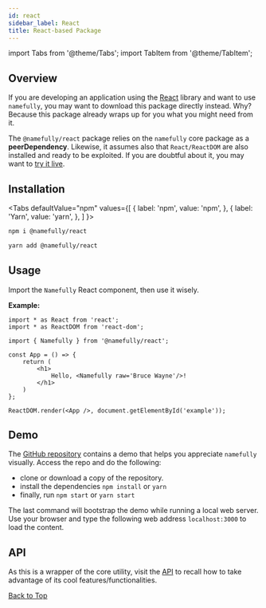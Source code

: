 ```yaml
---
id: react
sidebar_label: React
title: React-based Package
---
```


import Tabs from '@theme/Tabs';
import TabItem from '@theme/TabItem';

## Overview

If you are developing an application using the [React](https://reactjs.org)
library and want to use `namefully`, you may want to download this package directly
instead. Why? Because this package already wraps up for you what you might need
from it.

The `@namefully/react` package relies on the `namefully` core package as a
**peerDependency**. Likewise, it assumes also that `React/ReactDOM` are also
installed and ready to be exploited. If you are doubtful about it, you may want
to [try it live](https://stackblitz.com/edit/namefully-react).

## Installation

<Tabs
defaultValue="npm"
values={[
{ label: 'npm', value: 'npm', },
{ label: 'Yarn', value: 'yarn', },
]
}>
<TabItem
    value="npm">

```sh
npm i @namefully/react
```

</TabItem>
<TabItem value="yarn"
>

```sh
yarn add @namefully/react
```

</TabItem>
</Tabs>

## Usage

Import the `Namefully` React component, then use it wisely.

**Example:**

```tsx
import * as React from 'react';
import * as ReactDOM from 'react-dom';

import { Namefully } from '@namefully/react';

const App = () => {
    return (
        <h1>
            Hello, <Namefully raw='Bruce Wayne'/>!
        </h1>
    )
};

ReactDOM.render(<App />, document.getElementById('example'));
```

## Demo

The [GitHub repository](https://github.com/ralflorent/namefully-react) contains a
demo that helps you appreciate `namefully` visually. Access the repo and do the
following:

- clone or download a copy of the repository.
- install the dependencies `npm install` or `yarn`
- finally, run `npm start` or `yarn start`

The last command will bootstrap the demo while running a local web server. Use
your browser and type the following web address `localhost:3000` to load the
content.

## API

As this is a wrapper of the core utility, visit the [API](api) to recall how
to take advantage of its cool features/functionalities.

[Back to Top](#overview)
